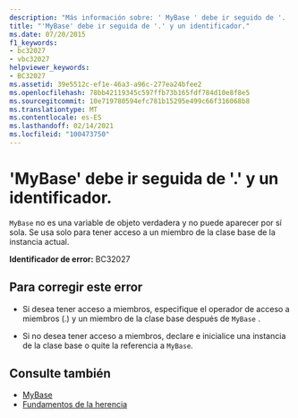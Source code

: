 ```yaml
---
description: "Más información sobre: ' MyBase ' debe ir seguido de '. ' y un identificador"
title: "'MyBase' debe ir seguida de '.' y un identificador."
ms.date: 07/20/2015
f1_keywords:
- bc32027
- vbc32027
helpviewer_keywords:
- BC32027
ms.assetid: 39e5512c-ef1e-46a3-a96c-277ea24bfee2
ms.openlocfilehash: 78bb42119345c597ffb73b165fdf784d10e8f8e5
ms.sourcegitcommit: 10e719780594efc781b15295e499c66f316068b8
ms.translationtype: MT
ms.contentlocale: es-ES
ms.lasthandoff: 02/14/2021
ms.locfileid: "100473750"
---
```

# <a name="mybase-must-be-followed-by--and-an-identifier"></a>'MyBase' debe ir seguida de '.' y un identificador.

`MyBase` no es una variable de objeto verdadera y no puede aparecer por sí sola. Se usa solo para tener acceso a un miembro de la clase base de la instancia actual.  
  
 **Identificador de error:** BC32027  
  
## <a name="to-correct-this-error"></a>Para corregir este error  
  
- Si desea tener acceso a miembros, especifique el operador de acceso a miembros (.) y un miembro de la clase base después de `MyBase` .  
  
- Si no desea tener acceso a miembros, declare e inicialice una instancia de la clase base o quite la referencia a `MyBase`.  
  
## <a name="see-also"></a>Consulte también

- [MyBase](../programming-guide/program-structure/me-my-mybase-and-myclass.md#mybase)
- [Fundamentos de la herencia](../programming-guide/language-features/objects-and-classes/inheritance-basics.md)
